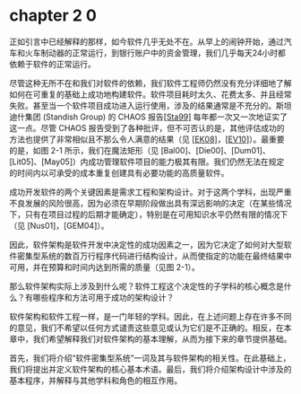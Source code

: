 # chapter 2 0

正如引言中已经解释的那样，如今软件几乎无处不在。从早上的闹钟开始，通过汽车和火车制动器的正常运行，到银行账户中的资金管理，我们几乎每天24小时都依赖于软件的正常运行。

尽管这种无所不在和我们对软件的依赖，我们软件工程师仍然没有充分详细地了解如何在可重复的基础上成功地构建软件。软件项目耗时太久、花费太多、并且经常失败。甚至当一个软件项目成功进入运行使用，涉及的结果通常是不充分的。斯坦迪什集团 (Standish Group) 的 CHAOS 报告\[[Sta99\]](./#ref58) 每年都一次又一次地证实了这一点。尽管 CHAOS 报告受到了各种批评，但不可否认的是，其他评估成功的方法也提供了非常相似且不那么令人满意的结果（见 \[[EK08\]](./#ref20)，\[[EV10\]](./#ref22)）。最重要的是，如图 2-1 所示，我们在魔法矩形（见 \[Bal00]、\[Die00]、\[Dum01]、\[Lit05]、\[May05]）内成功管理软件项目的能力极其有限。我们仍然无法在规定的时间内以可承受的成本重复创建具有必要功能的高质量软件。

成功开发软件的两个关键因素是需求工程和架构设计。对于这两个学科，出现严重不良发展的风险很高，因为必须在早期阶段做出具有深远影响的决定（在某些情况下，只有在项目过程的后期才能确定），特别是在可用知识水平仍然有限的情况下（见 \[Nus01]，\[GEM04]）。

因此，软件架构是软件开发中决定性的成功因素之一，因为它决定了如何对大型软件密集型系统的数百万行程序代码进行结构设计，从而使指定的功能在最终结果中可用，并在预算和时间内达到所需的质量（见图 2-1）。

那么软件架构实际上涉及到什么呢？软件工程这个决定性的子学科的核心概念是什么？有哪些程序和方法可用于成功的架构设计？

软件架构和软件工程一样，是一门年轻的学科。因此，在上述问题上存在许多不同的意见，我们不希望以任何方式谴责这些意见或认为它们是不正确的。相反，在本章中，我们希望解释我们对软件架构的基本理解，从而为接下来的章节提供基础。

首先，我们将介绍“软件密集型系统”一词及其与软件架构的相关性。在此基础上，我们将提出并定义软件架构的核心基本术语。最后，我们将介绍架构设计中涉及的基本程序，并解释与其他学科和角色的相互作用。
